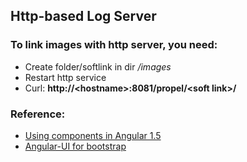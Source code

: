 ## Http-based Log Server

### To link images with http server, you need:

* Create folder/softlink in dir */images*
* Restart http service
* Curl: **http:<i></i>//<hostname<i></i>>:8081/propel/<soft link<i></i>>/**

### Reference: 
* [Using components in Angular 1.5][1]
* [Angular-UI for bootstrap][2]

[1]: https://www.youtube.com/watch?v=7eQbQN-Dzm0
[2]: https://angular-ui.github.io/bootstrap/#
